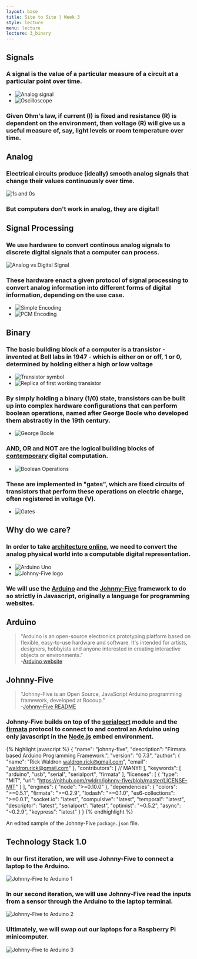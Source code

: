 ```yaml
---
layout: base
title: Site to Site | Week 3
style: lecture
menu: lecture
lecture: 3_binary
---
```

## Signals

### A signal is the value of a particular measure of a circuit at a particular point over time.

*	![Analog signal](http://www.eetkorea.com/ARTICLES/2006DEC/2/EEKOL_2006DEC_BC_04.gif)
*	![Oscilloscope](http://mosaic.cnfolio.com/uploads/M528Coursework2008B101/gos6112-600.jpg)

### Given Ohm's law, if current (I) is fixed and resistance (R) is dependent on the environment, then voltage (R) will give us a useful measure of, say, light levels or room temperature over time.

## Analog

### Electrical circuits produce (ideally) smooth analog signals that change their values continuously over time.

![1s and 0s](http://orionstarmedia.com/inc/sites/TheComputerTutor//inc/images/computer/software-screen5.jpg)

### But computers don't work in analog, they are digital!


## Signal Processing

### We use hardware to convert continous analog signals to discrete digital signals that a computer can process.

![Analog vs Digital Signal](http://soulargrooves.com/new/wp-content/uploads/2012/11/analog-signal.gif)

### These hardware enact a given protocol of signal processing to convert analog information into different forms of digital information, depending on the use case.

*	![Simple Encoding](http://ecomputernotes.com/images/Binary-Representation-Forming-Digital-Signal.png)
*	![PCM Encoding](http://www.networkworld.com/subnets/cisco/chapters/1587052695/graphics/04fig01.jpg)


## Binary

### The basic building block of a computer is a transistor - invented at Bell labs in 1947 - which is either on or off, 1 or 0, determined by holding either a high or low voltage

*	![Transistor symbol](http://upload.wikimedia.org/wikipedia/commons/9/91/Transistor_Simple_Circuit_Diagram_with_NPN_Labels.svg)
*	![Replica of first working transistor](http://upload.wikimedia.org/wikipedia/commons/b/bf/Replica-of-first-transistor.jpg)

### By simply holding a binary (1/0) state, transistors can be built up into complex hardware configurations that can perform boolean operations, named after George Boole who developed them abstractly in the 19th century.

*	![George Boole](http://booleanblackbelt.com/wp-content/uploads/2009/02/george_boole.jpg)

### AND, OR and NOT are the logical building blocks of [contemporary](http://en.wikipedia.org/wiki/Quantum_computer) digital computation.

*	![Boolean Operations](http://www.geo.hunter.cuny.edu/~rdatta/gis2/lectures/lecture5/boo.gif)

### These are implemented in "gates", which are fixed circuits of transistors that perform these operations on electric charge, often registered in voltage (V).

*	![Gates](http://www.theshahrevolution.com/CMPSC101/images/thumb/9/9f/Gatetypesannotated.png/500px-Gatetypesannotated.png)


## Why do we care?

### In order to take [architecture online](http://www.arch.columbia.edu/labs/architecture-online-lab), we need to convert the analog physical world into a computable digital representation.

*	![Arduino Uno](http://upload.wikimedia.org/wikipedia/commons/7/71/Arduino-uno-perspective-transparent.png)
*	![Johnny-Five logo](https://github.com/rwldrn/johnny-five/raw/master/assets/sgier-johnny-five.png)

### We will use the [Arduino](http://arduino.cc/) and the [Johnny-Five](https://github.com/rwaldron/johnny-five) framework to do so strictly in Javascript, originally a language for programming websites.


## Arduino

> 	"Arduino is an open-source electronics prototyping platform based on flexible, easy-to-use hardware and software. It's intended for artists, designers, hobbyists and anyone interested in creating interactive objects or environments."  
	-[Arduino website](http://arduino.cc/)

## Johnny-Five

>	"Johnny-Five is an Open Source, JavaScript Arduino programming framework, developed at Bocoup."  
	-[Johnny-Five README](https://github.com/rwaldron/johnny-five)

### Johnny-Five builds on top of the [serialport](https://github.com/voodootikigod/node-serialport) module and the [firmata](https://github.com/jgautier/firmata) protocol to connect to and control an Arduino using only javascript in the [Node.js](http://nodejs.org/) embed environment.

{% highlight javascript %}
	{
	  "name": "johnny-five",
	  "description": "Firmata based Arduino Programming Framework.",
	  "version": "0.7.3",
	  "author": {
	    "name": "Rick Waldron <waldron.rick@gmail.com>",
	    "email": "waldron.rick@gmail.com"
	  },
	  "contributors": [
	    // MANY!!
	  ],
	  "keywords": [
	    "arduino", "usb", "serial", "serialport", "firmata"
	  ],
	  "licenses": [
	    {
	      "type": "MIT",
	      "url": "https://github.com/rwldrn/johnny-five/blob/master/LICENSE-MIT"
	    }
	  ],
	  "engines": {
	    "node": ">=0.10.0"
	  },
	  "dependencies": {
	    "colors": ">=0.5.1",
	    "firmata": ">=0.2.9",
	    "lodash": ">=0.1.0",
	    "es6-collections": ">=0.0.1",
	    "socket.io": "latest",
	    "compulsive": "latest",
	    "temporal": "latest",
	    "descriptor": "latest",
	    "serialport": "latest",
	    "optimist": "~0.5.2",
	    "async": "~0.2.9",
	    "keypress": "latest"
	  }
	}
{% endhighlight %}

An edited sample of the Johnny-Five `package.json` file.


## Technology Stack 1.0

### In our first iteration, we will use Johnny-Five to connect a laptop to the Arduino.

![Johnny-Five to Arduino 1](https://raw.github.com/site2site/site2site.github.io/master/images/lectures/week3/johnny-five1.png)

### In our second iteration, we will use Johnny-Five read the inputs from a sensor through the Arduino to the laptop terminal.

![Johnny-Five to Arduino 2](https://raw.github.com/site2site/site2site.github.io/master/images/lectures/week3/johnny-five2.png)

### Ultimately, we will swap out our laptops for a Raspberry Pi minicomputer.

![Johnny-Five to Arduino 3](https://raw.github.com/site2site/site2site.github.io/master/images/lectures/week3/johnny-five3.png)